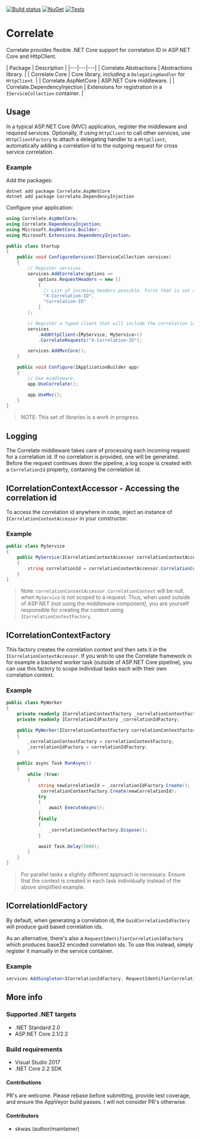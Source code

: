 [![Build status](https://ci.appveyor.com/api/projects/status/rwfdg9d4i3g0qyga?svg=true)](https://ci.appveyor.com/project/skwasjer/correlate)
[![NuGet](https://img.shields.io/nuget/v/Correlate.svg)](https://www.nuget.org/packages/Correlate/)
[![Tests](https://img.shields.io/appveyor/tests/skwasjer/Correlate.svg)](https://ci.appveyor.com/project/skwasjer/correlate/build/tests)

# Correlate

Correlate provides flexible .NET Core support for correlation ID in ASP.NET Core and HttpClient.

| Package | Description | 
|---|---|---|
| Correlate.Abstractions | Abstractions library. |
| Correlate.Core | Core library, including a `DelegatingHandler` for `HttpClient`. |
| Correlate.AspNetCore | ASP.NET Core middleware. |
| Correlate.DependencyInjection | Extensions for registration in a `IServiceCollection` container. |

## Usage

In a typical ASP.NET Core (MVC) application, register the middleware and required services. Optionally, if using `HttpClient` to call other services, use `HttpClientFactory` to attach a delegating handler to a `HttpClient`, automatically adding a correlation id to the outgoing request for cross service correlation.

### Example ###

Add the packages:

```
dotnet add package Correlate.AspNetCore 
dotnet add package Correlate.DependencyInjection 
```

Configure your application:

```csharp
using Correlate.AspNetCore;
using Correlate.DependencyInjection;
using Microsoft.AspNetCore.Builder;
using Microsoft.Extensions.DependencyInjection;

public class Startup
{
    public void ConfigureServices(IServiceCollection services)
    {
        // Register services.
        services.AddCorrelate(options => 
            options.RequestHeaders = new []
            {
              // List of incoming headers possible. First that is set on given request is used and also returned in the response.
              "X-Correlation-ID",
              "Correlation-ID"
            }
        );

        // Register a typed client that will include the correlation id in outgoing request.
        services
            .AddHttpClient<IMyService, MyService>()
            .CorrelateRequests("X-Correlation-ID");

        services.AddMvcCore();
    }

    public void Configure(IApplicationBuilder app)
    {
        // Use middleware.
        app.UseCorrelate();

        app.UseMvc();
    }
}
```

> NOTE: This set of libraries is a work in progress.

## Logging

The Correlate middleware takes care of processing each incoming request for a correlation id. If no correlation is provided, one will be generated. Before the request continues down the pipeline, a log scope is created with a `CorrelationId` property, containing the correlation id.

## ICorrelationContextAccessor - Accessing the correlation id

To access the correlation id anywhere in code, inject an instance of `ICorrelationContextAccessor` in your constructor. 

### Example

```csharp
public class MyService
{
    public MyService(ICorrelationContextAccessor correlationContextAccessor)
    {
        string correlationId = correlationContextAccessor.CorrelationContext.CorrelationId;
    }
}
```

> Note: `correlationContextAccessor.CorrelationContext` will be null, when `MyService` is not scoped to a request. Thus, when used outside of ASP.NET (not using the middleware component), you are yourself responsible for creating the context  using `ICorrelationContextFactory`.

## ICorrelationContextFactory

This factory creates the correlation context and then sets it in the `ICorrelationContextAccessor`. If you wish to use the Correlate framework in for example a backend worker task (outside of ASP.NET Core pipeline), you can use this factory to scope individual tasks each with their own correlation context.

### Example

```csharp
public class MyWorker
{
    private readonly ICorrelationContextFactory _correlationContextFactory;
    private readonly ICorrelationIdFactory _correlationIdFactory;

    public MyWorker(ICorrelationContextFactory correlationContextFactory, ICorrelationIdFactory correlationIdFactory)
    {
        _correlationContextFactory = correlationContextFactory;
        _correlationIdFactory = correlationIdFactory;
    }

    public async Task RunAsync()
    {
        while (true)
        {
            string newCorrelationId = _correlationIdFactory.Create();
            _correlationContextFactory.Create(newCorrelationId);
            try
            {
                await ExecuteAsync();
            }
            finally
            {
                _correlationContextFactory.Dispose();
            }

            await Task.Delay(5000);
        }
    }
}
```

> For parallel tasks a slightly different approach is necessary. Ensure that the context is created in each task individually instead of the above simplified example.

## ICorrelationIdFactory

By default, when generating a correlation id, the `GuidCorrelationIdFactory` will produce guid based correlation ids.

As an alternative, there's also a `RequestIdentifierCorrelationIdFactory` which produces base32 encoded correlation ids. To use this instead, simply register it manually in the service container.

### Example
```csharp
services.AddSingleton<ICorrelationIdFactory, RequestIdentifierCorrelationIdFactory>();
```

## More info

### Supported .NET targets
- .NET Standard 2.0
- ASP.NET Core 2.1/2.2

### Build requirements
- Visual Studio 2017
- .NET Core 2.2 SDK

#### Contributions
PR's are welcome. Please rebase before submitting, provide test coverage, and ensure the AppVeyor build passes. I will not consider PR's otherwise.

#### Contributors
- skwas (author/maintainer)